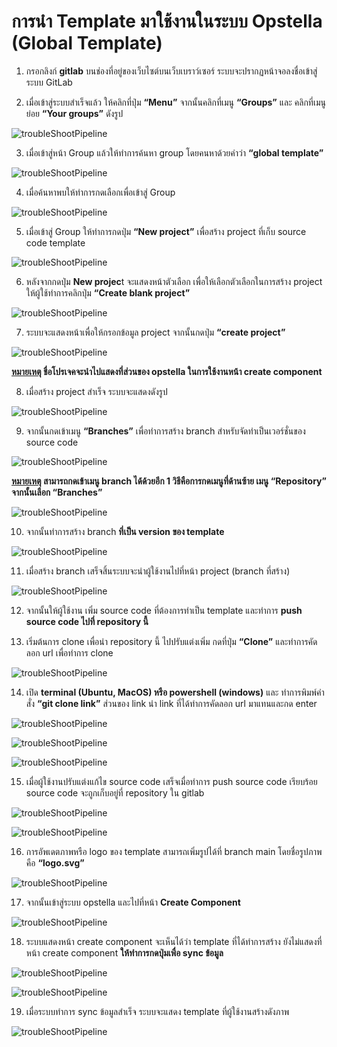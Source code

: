 # การนำ Template มาใช้งานในระบบ Opstella (Global Template)

1. กรอกลิงก์ **gitlab** บนช่องที่อยู่ของเว็บไซต์บนเว็บเบราว์เซอร์ ระบบจะปรากฏหน้าจอลงชื่อเข้าสู่ระบบ GitLab

2. เมื่อเข้าสู่ระบบสำเร็จแล้ว ให้คลิกที่ปุ่ม **“Menu”** จากนั้นคลิกที่เมนู **“Groups”** และ คลิกที่เมนูย่อย **“Your groups”** ดังรูป

![troubleShootPipeline](/images/usecase/template/global/2.png)

3. เมื่อเข้าสู่หน้า Group แล้วให้ทำการค้นหา group โดยคนหาด้วยคำว่า **“global template”**

![troubleShootPipeline](/images/usecase/template/global/3.png)

4. เมื่อค้นหาพบให้ทำการกดเลือกเพื่อเข้าสู่ Group

![troubleShootPipeline](/images/usecase/template/global/4.png)

5. เมื่อเข้าสู่ Group ให้ทำการกดปุ่ม **“New project”** เพื่อสร้าง project ที่เก็บ source code template

![troubleShootPipeline](/images/usecase/template/global/5.png)

6. หลังจากกดปุ่ม **New projec**t จะแสดงหน้าตัวเลือก เพื่อให้เลือกตัวเลือกในการสร้าง project ให้ผู้ใช้ทำการคลิกปุ่ม **“Create blank project”**

![troubleShootPipeline](/images/usecase/template/global/6.png)

7. ระบบจะแสดงหน้าเพื่อให้กรอกข้อมูล project จากนั้นกดปุ่ม **“create project”**

![troubleShootPipeline](/images/usecase/template/global/7.png)

**<u>หมายเหตุ</u> ชื่อโปรเจคจะนำไปแสดงที่ส่วนของ opstella ในการใช้งานหน้า create component**

8. เมื่อสร้าง project สำเร็จ ระบบจะแสดงดังรูป

![troubleShootPipeline](/images/usecase/template/global/8.png)

9. จากนั้นกดเข้าเมนู **“Branches”** เพื่อทำการสร้าง branch สำหรับจัดทำเป็นเวอร์ชั่นของ source code

![troubleShootPipeline](/images/usecase/template/global/9.png)

**<u>หมายเหตุ</u> สามารถกดเข้าเมนู branch ได้ด้วยอีก 1 วิธีคือการกดเมนูที่ด้านซ้าย เมนู “Repository” จากนั้นเลือก “Branches”**

![troubleShootPipeline](/images/usecase/template/global/91.png)

10. จากนั้นทำการสร้าง branch **ที่เป็น version ของ template**

![troubleShootPipeline](/images/usecase/template/global/11.png)

11. เมื่อสร้าง branch เสร็จสิ้นระบบจะนำผู้ใช้งานไปที่หน้า project (branch ที่สร้าง)

![troubleShootPipeline](/images/usecase/template/global/12.png)

12. จากนั้นให้ผู้ใช้งาน เพิ่ม source code ที่ต้องการทำเป็น template และทำการ **push source code ไปที่ repository นี้**

13. เริ่มต้นการ clone เพื่อนำ repository นี้ ไปปรับแต่งเพิ่ม กดที่ปุ่ม **“Clone”** และทำการคัดลอก url เพื่อทำการ clone

![troubleShootPipeline](/images/usecase/template/global/13.png)

14. เปิด **terminal (Ubuntu, MacOS) หรือ powershell (windows)** และ
    ทำการพิมพ์คำสั่ง **“git clone link”** ส่วนของ link นำ link ที่ได้ทำการคัดลอก url มาแทนและกด enter

![troubleShootPipeline](/images/usecase/template/global/14.png)

![troubleShootPipeline](/images/usecase/template/global/15.png)

![troubleShootPipeline](/images/usecase/template/global/16.png)

15. เมื่อผู้ใช้งานปรับแต่งแก้ไข source code เสร็จเมื่อทำการ push source code เรียบร้อย source code จะถูกเก็บอยู่ที่ repository ใน gitlab

![troubleShootPipeline](/images/usecase/template/global/17.png)

![troubleShootPipeline](/images/usecase/template/global/18.png)

16. การอัพเดตภาพหรือ logo ของ template สามารถเพิ่มรูปได้ที่ branch main โดยชื่อรูปภาพคือ **“logo.svg”**

![troubleShootPipeline](/images/usecase/template/global/19.png)

17. จากนั้นเข้าสู่ระบบ opstella และไปที่หน้า **Create Component**

![troubleShootPipeline](/images/usecase/template/global/20.png)

18. ระบบแสดงหน้า create component จะเห็นได้ว่า template ที่ได้ทำการสร้าง ยังไม่แสดงที่หน้า create component **ให้ทำการกดปุ่มเพื่อ sync ข้อมูล**

![troubleShootPipeline](/images/usecase/template/global/21.png)

![troubleShootPipeline](/images/usecase/template/global/22.png)

19. เมื่อระบบทำการ sync ข้อมูลสำเร็จ ระบบจะแสดง template ที่ผู้ใช้งานสร้างดังภาพ

![troubleShootPipeline](/images/usecase/template/global/23.png)
